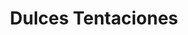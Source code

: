 ---
title: "Dulces Tentaciones"
url: /ciudad-autonoma-de-buenos-aires/dulces-tentaciones/
shop: Bäckerei
---